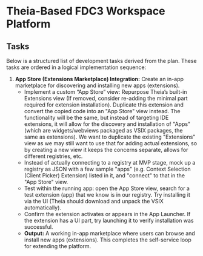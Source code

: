 # Theia-Based FDC3 Workspace Platform

## Tasks

Below is a structured list of development tasks derived from the plan. These tasks are ordered in a logical implementation sequence:

1.  **App Store (Extensions Marketplace) Integration:** Create an in-app marketplace for discovering and installing new apps (extensions).
    - Implement a custom “App Store” view: Repurpose Theia’s built-in Extensions view (If removed, consider re-adding the minimal part required for extension installation). Duplicate this extension and convert the copied code into an "App Store" view instead. The functionality will be the same, but instead of targeting IDE extensions, it will allow for the discovery and installation of "Apps" (which are widgets/webviews packaged as VSIX packages, the same as extensions). We want to duplicate the existing "Extensions" view as we may still want to use that for adding actual extensions, so by creating a new view it keeps the concerns separate, allows for different registries, etc.
    - Instead of actually connecting to a registry at MVP stage, mock up a registry as JSON with a few sample "apps" (e.g. Context Selection (Client Picker) Extension) listed in it, and "connect" to that in the "App Store" view.
    - Test within the running app: open the App Store view, search for a test extension (app) that we know is in our registry. Try installing it via the UI (Theia should download and unpack the VSIX automatically).
    - Confirm the extension activates or appears in the App Launcher. If the extension has a UI part, try launching it to verify installation was successful.
    - **Output:** A working in-app marketplace where users can browse and install new apps (extensions). This completes the self-service loop for extending the platform.
